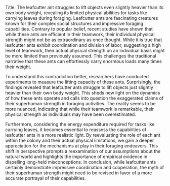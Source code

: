 Title: The leafcutter ant struggles to lift objects even slightly heavier than its own body weight, revealing its limited physical abilities for tasks like carrying leaves during foraging.
Leafcutter ants are fascinating creatures known for their complex social structures and impressive foraging capabilities. Contrary to popular belief, recent studies have shown that while these ants are efficient in their teamwork, their individual physical strength might not be as extraordinary as once thought. While it is true that leafcutter ants exhibit coordination and division of labor, suggesting a high level of teamwork, their actual physical strength on an individual basis might be more limited than previously assumed. This challenges the traditional narrative that these ants can effortlessly carry enormous loads many times their weight. 

To understand this contradiction better, researchers have conducted experiments to measure the lifting capacity of these ants. Surprisingly, the findings revealed that leafcutter ants struggle to lift objects just slightly heavier than their own body weight. This sheds new light on the dynamics of how these ants operate and calls into question the exaggerated claims of their superhuman strength in foraging activities. The reality seems to be more nuanced, indicating that while their teamwork is remarkable, their physical strength as individuals may have been overestimated.

Furthermore, considering the energy expenditure required for tasks like carrying leaves, it becomes essential to reassess the capabilities of leafcutter ants in a more realistic light. By reevaluating the role of each ant within the colony and their actual physical limitations, we gain a deeper appreciation for the mechanisms at play in their foraging endeavors. This shift in perspective prompts a reexamination of our assumptions about the natural world and highlights the importance of empirical evidence in dispelling long-held misconceptions. In conclusion, while leafcutter ants certainly demonstrate impressive coordination and cooperation, the myth of their superhuman strength might need to be revised in favor of a more accurate portrayal of their capabilities.